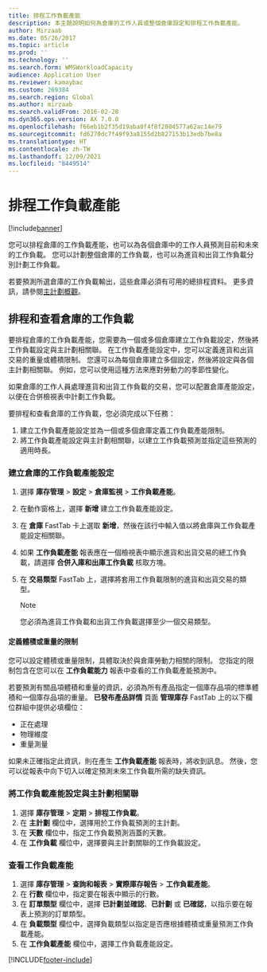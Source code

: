 ```yaml
---
title: 排程工作負載產能
description: 本主題說明如何為倉庫的工作人員或整個倉庫設定和排程工作負載產能。
author: Mirzaab
ms.date: 05/26/2017
ms.topic: article
ms.prod: ''
ms.technology: ''
ms.search.form: WMSWorkloadCapacity
audience: Application User
ms.reviewer: kamaybac
ms.custom: 269384
ms.search.region: Global
ms.author: mirzaab
ms.search.validFrom: 2016-02-28
ms.dyn365.ops.version: AX 7.0.0
ms.openlocfilehash: f66eb1b2f35d19aba0f4f8f2804577a62ac14e79
ms.sourcegitcommit: fd6270dc7f49f93a8155d2b827153b13edb7be8a
ms.translationtype: HT
ms.contentlocale: zh-TW
ms.lasthandoff: 12/09/2021
ms.locfileid: "8449514"
---
```

# <a name="schedule-workload-capacity"></a>排程工作負載產能

[!include[banner](../includes/banner.md)]

您可以排程倉庫的工作負載產能，也可以為各個倉庫中的工作人員預測目前和未來的工作負載。 您可以計劃整個倉庫的工作負載，也可以為進貨和出貨工作負載分別計劃工作負載。

若要預測所選倉庫的工作負載輸出，這些倉庫必須有可用的總排程資料。 更多資訊，請參閱[主計劃概觀](../master-planning/master-plans.md)。

## <a name="schedule-and-view-workloads-for-a-warehouse"></a>排程和查看倉庫的工作負載

要排程倉庫的工作負載產能，您需要為一個或多個倉庫建立工作負載設定，然後將工作負載設定與主計劃相關聯。 在工作負載產能設定中，您可以定義進貨和出貨交易的重量或體積限制。 您還可以為每個倉庫建立多個設定，然後將設定與各個主計劃相關聯。 例如，您可以使用這種方法來應對勞動力的季節性變化。

如果倉庫的工作人員處理進貨和出貨工作負載的交易，您可以配置倉庫產能設定，以便在合併檢視表中計劃工作負載。

要排程和查看倉庫的工作負載，您必須完成以下任務：

1. 建立工作負載產能設定並為一個或多個倉庫定義工作負載產能限制。
2. 將工作負載產能設定與主計劃相關聯，以建立工作負載預測並指定這些預測的適用時長。

### <a name="create-a-workload-capacity-setup-for-a-warehouse"></a>建立倉庫的工作負載產能設定

1. 選擇 **庫存管理** \> **設定** \> **倉庫監視** \> **工作負載產能**。
2. 在動作窗格上，選擇 **新增** 建立工作負載產能設定。
3. 在 **倉庫** FastTab 卡上選取 **新增**，然後在該行中輸入值以將倉庫與工作負載產能設定相關聯。
4. 如果 **工作負載產能** 報表應在一個檢視表中顯示進貨和出貨交易的總工作負載，請選擇 **合併入庫和出庫工作負載** 核取方塊。
5. 在 **交易類型** FastTab 上，選擇將套用工作負載限制的進貨和出貨交易的類型。

    > [!NOTE]
    > 您必須為進貨工作負載和出貨工作負載選擇至少一個交易類型。

#### <a name="define-limits-for-volume-or-weight"></a>定義體積或重量的限制

您可以設定體積或重量限制，具體取決於與倉庫勞動力相關的限制。 您指定的限制包含在您可以在 **工作負載能力** 報表中查看的工作負載產能預測中。

若要預測有關品項體積和重量的資訊，必須為所有產品指定一個庫存品項的標準體積和一個庫存品項的重量。 **已發布產品詳情** 頁面 **管理庫存** FastTab 上的以下欄位群組中提供必填欄位：

- 正在處理
- 物理維度
- 重量測量

如果未正確指定此資訊，則在產生 **工作負載產能** 報表時，將收到訊息。 然後，您可以從報表中向下切入以確定預測未來工作負載所需的缺失資訊。

### <a name="associate-a-workload-capacity-setup-with-a-master-plan"></a>將工作負載產能設定與主計劃相關聯

1. 選擇 **庫存管理** \> **定期** \> **排程工作負載**。
2. 在 **主計劃** 欄位中，選擇用於工作負載預測的主計劃。
3. 在 **天數** 欄位中，指定工作負載預測涵蓋的天數。
4. 在 **工作負載** 欄位中，選擇要與主計劃關聯的工作負載設定。

### <a name="view-workload-capacity"></a>查看工作負載產能

1. 選擇 **庫存管理** \> **查詢和報表** \> **實際庫存報告** \> **工作負載產能**。
2. 在 **行數** 欄位中，指定要在報表中顯示的行數。
3. 在 **訂單類型** 欄位中，選擇 **已計劃並確認**、**已計劃** 或 **已確認**，以指示要在報表上預測的訂單類型。
4. 在 **負載類型** 欄位中，選擇負載類型以指定是否應根據體積或重量預測工作負載產能。
5. 在 **工作負載產能** 欄位中，選擇工作負載產能設定。


[!INCLUDE[footer-include](../../includes/footer-banner.md)]